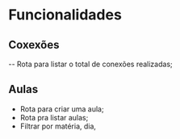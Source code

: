 # Funcionalidades

## Coxexões

-- Rota para listar o total de conexões realizadas;

## Aulas
- Rota para criar uma aula;
- Rota pra listar aulas;
 - Filtrar por matéria, dia, 

